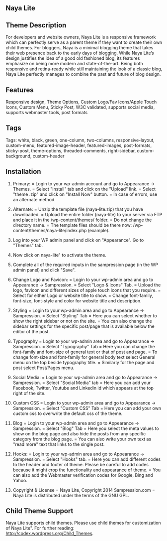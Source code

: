 Naya Lite
-----------------------------------------

Theme Description 
--------------------------------------------------
For developers and website owners, Naya Lite is a responsive framework which can perfectly serve as a parent theme if they want to create their own child themes. For bloggers, Naya is a minimal blogging theme that takes their web presence back to the early days of blogging. While Naya Lite’s design justifies the idea of a good old fashioned blog, its features emphasize on being more modern and state-of-the-art. Being both responsive and retina-ready while still maintaining the look of a classic blog, Naya Lite perfectly manages to combine the past and future of blog design.

Features 
--------------------------------------
Responsive design, Theme Options, Custom Logo/Fav Icons/Apple Touch Icons, Custom Menu, Sticky Post, W3C validated, supports social media, supports webmaster tools, post formats

Tags 
----------------------------------------------
Tags: white, black, green, one-column, two-columns, responsive-layout, custom-menu, featured-image-header, featured-images, post-formats, sticky-post, theme-options, threaded-comments, right-sidebar, custom-background, custom-header


Installation
-------------------------------------------

1. Primary:
 = Login to your wp-admin account and go to Appearance -> Themes.
 = Select "Install" tab and click on the "Upload" link.
 = Select "theme .zip" and click on "Install Now" button.
 = In case of errors, use an alternate method.

2. Alternate:
 = Unzip the template file (naya-lite.zip) that you have downloaded.
 = Upload the entire folder (naya-lite) to your server via FTP and place it in the /wp-content/themes/ folder.
 = Do not change the directory name.
 = The template files should be there now: /wp-content/themes/naya-lite/index.php (example).

3. Log into your WP admin panel and click on "Appearance". Go to "Themes" tab.
4. Now click on naya-lite" to activate the theme.
5. Complete all of the required inputs in the sampression page (in the WP admin panel) and click "Save".

6. Change Logo and Favicon:
 = Login to your wp-admin area and go to Appearance -> Sampression.
 = Select "Logo & Icons" Tab.
 = Upload the logo, favicon and different sizes of apple touch icons that you require.
 = Select for either Logo or website title to show.
 = Change font-family, font-size, font-style and color for website title and description.

7. Styling
 = Login to your wp-admin area and go to Appearance -> Sampression.
 = Select "Styling" Tab
 = Here you can select whether to show the right sidebar or not on the site.
 = You can also change the sidebar settings for the specific post/page that is available below the editor of the post.

8. Typography
 = Login to your wp-admin area and go to Appearance -> Sampression.
 = Select "Typography" Tab
 = Here you can change the font-family and font-size of general text or that of post and page.
 = To change font-size and font-family for general body text select General menu on the top beside typography title.
 = Similarly for the page and post select Post/Pages menu.

9. Social Media:
 = Login to your wp-admin area and go to Appearance -> Sampression.
 = Select "Social Media" tab
 = Here you can add your Facebook, Twitter, Youtube and Linkedin id which appears at the top right of the site.

10. Custom CSS
 = Login to your wp-admin area and go to Appearance -> Sampression.
 = Select "Custom CSS" Tab
 = Here you can add your own custom css to overwrite the default css of the theme.

11. Blog
 = Login to your wp-admin area and go to Appearance -> Sampression.
 = Select "Blog" Tab
 = Here you select the meta values to show on the blog page and also hide the posts from any specific category from the blog page.
 = You can also write your own text as "read more" text that links to the single post.

12. Hooks:
 = Login to your wp-admin area and go to Appearance -> Sampression.
 = Select "Hooks" tab.
 = Here you can add different codes to the header and footer of theme. Please be careful to add codes because it might crop the functionality and appearance of theme.
 = You can also add the Webmaster verification codes for Google, Bing and Yahoo.

9. Copyright & License
 = Naya Lite, Copyright 2014 Sampression.com
 = Naya Lite is distributed under the terms of the GNU GPL.

Child Theme Support
------------------------------------------------
 Naya Lite supports child themes. Please use child themes for customization of Naya Lite". For further reading: http://codex.wordpress.org/Child_Themes.
	
